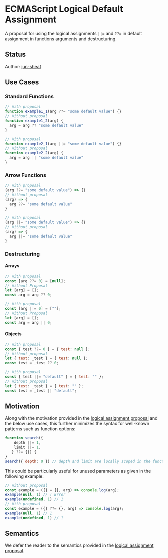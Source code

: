 # ECMAScript Logical Default Assignment

A proposal for using the logical assignments `||=` and `??=` in default assignment in functions arguments and destructuring.

## Status

Author: [jun-sheaf](github.com/jun-sheaf)

## Use Cases

### Standard Functions
```js
// With proposal
function example1_1(arg ??= "some default value") {}
// Without proposal
function example1_2(arg) {
  arg = arg ?? "some default value"
}

// With proposal
function example2_1(arg ||= "some default value") {}
// Without proposal
function example2_2(arg) {
  arg = arg || "some default value"
}
```

### Arrow Functions
```js
// With proposal
(arg ??= "some default value") => {}
// Without proposal
(arg) => {
  arg ??= "some default value"
}

// With proposal
(arg ||= "some default value") => {}
// Without proposal
(arg) => {
  arg ||= "some default value"
}
```

### Destructuring

#### Arrays
```js
// With proposal
const [arg ??= 0] = [null];
// Without Proposal
let [arg] = [];
const arg = arg ?? 0;

// With proposal
const [arg ||= 0] = [""];
// Without Proposal
let [arg] = [];
const arg = arg || 0;
```

#### Objects
```js
// With proposal
const { test ??= 0 } = { test: null };
// Without proposal
let { test: _test } = { test: null };
const test = _test ?? 0;

// With proposal
const { test ||= "default" } = { test: "" };
// Without proposal
let { test: _test } = { test: "" };
const test = _test || "default";
```

## Motivation

Along with the motivation provided in the [logical assignment proposal](https://github.com/tc39/proposal-logical-assignment) and the below use cases, this further minimizes the syntax for well-known patterns such as function options:
```js
function search({
    depth ||= 1,
    limit ||= 1,
   } ??= {}) {
}
search({ depth: 0 }) // depth and limit are locally scoped in the function as 1
```
This could be particularly useful for unused parameters as given in the following example:
```js
// Without proposal
const example = ({} = {}, arg) => console.log(arg);
example(null, 1) // ! Error
example(undefined, 1) // 1
// With proposal
const example = ({} ??= {}, arg) => console.log(arg);
example(null, 1) // 1
example(undefined, 1) // 1
```

## Semantics

We defer the reader to the semantics provided in the [logical assignment proposal](https://github.com/tc39/proposal-logical-assignment).
